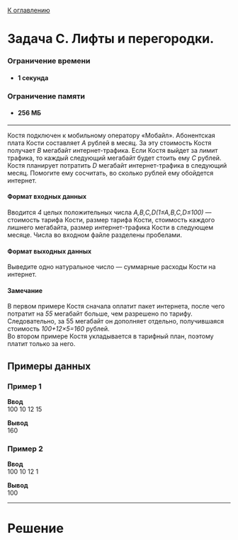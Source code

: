 [К оглавлению](https://github.com/Musador13/Tinkoff-Contest/blob/f98d25c8971dab353140cdf52174f6424137ffb4/README.md)

# Задача C. Лифты и перегородки.

### Ограничение времени

- #### 1 секунда

### Ограничение памяти

- #### 256 МБ

---

Костя подключен к мобильному оператору «Мобайл». Абонентская плата Кости составляет _A_ рублей в месяц. За эту стоимость
Костя получает _B_ мегабайт интернет-трафика. Если Костя выйдет за лимит трафика, то каждый следующий мегабайт будет
стоить ему _C_ рублей. Костя планирует потратить _D_ мегабайт интернет-трафика в следующий месяц. Помогите ему
сосчитать, во сколько рублей ему обойдется интернет.

#### Формат входных данных
Вводится _4_ целых положительных числа _A,B,C,D(1≤A,B,C,D≤100)_ — стоимость
тарифа Кости, размер тарифа Кости, стоимость каждого лишнего мегабайта, размер интернет-трафика Кости в следующем
месяце. Числа во входном файле разделены пробелами.


#### Формат выходных данных
Выведите одно натуральное число — суммарные расходы Кости на интернет.


#### Замечание
В первом примере Костя сначала оплатит пакет интернета, после чего потратит на _55_ мегабайт больше, чем разрешено по
тарифу. Следовательно, за 55 мегабайт он дополняет отдельно, получившаяся стоимость
_100+12×5=160_ рублей.<br>
Во втором примере Костя укладывается в тарифный план, поэтому платит только за него.

## Примеры данных

### Пример 1

**Ввод**<br>
100 10 12 15<br>

**Вывод**<br>
160

### Пример 2

**Ввод**<br>
100 10 12 1<br>

**Вывод**<br>
100<br>

---

# **Решение**